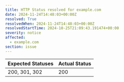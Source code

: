 ```yaml
---
title: HTTP Status resolved for example.com
date: 2024-11-24T14:48:03+00:00Z
resolved: True
resolvedWhen: 2024-11-24T14:48:03+00:00Z
resolvedStartTime: 2024-10-25T21:09:43.191474+00:00
severity: notice
affected:
  - example.com
section: issue
---
```


| Expected Statuses | Actual Status  |
|-------------------|----------------|
| 200, 301, 302 | 200 |
